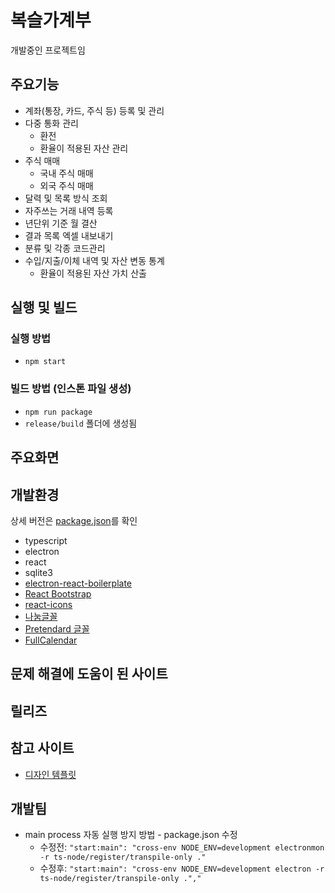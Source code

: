 # 복슬가계부
개발중인 프로젝트임

## 주요기능
- 계좌(통장, 카드, 주식 등) 등록 및 관리
- 다중 통화 관리
  - 환전
  - 환율이 적용된 자산 관리
- 주식 매매
  - 국내 주식 매매
  - 외국 주식 매매
- 달력 및 목록 방식 조회
- 자주쓰는 거래 내역 등록
- 년단위 기준 월 결산
- 결과 목록 엑셀 내보내기
- 분류 및 각종 코드관리
- 수입/지출/이체 내역 및 자산 변동 통계
  - 환율이 적용된 자산 가치 산출

## 실행 및 빌드

### 실행 방법
- `npm start`

### 빌드 방법 (인스톤 파일 생성)
- `npm run package`
- `release/build` 폴더에 생성됨

## 주요화면

## 개발환경
상세 버전은 [package.json](package.json)를 확인
- typescript
- electron
- react
- sqlite3
- [electron-react-boilerplate](https://github.com/electron-react-boilerplate/electron-react-boilerplate)
- [React Bootstrap](https://react-bootstrap.netlify.app)
- [react-icons](https://react-icons.github.io/react-icons)
- [나눔글꼴](https://hangeul.naver.com/font/nanum)
- [Pretendard 글꼴](https://github.com/orioncactus/pretendard) 
- [FullCalendar](https://fullcalendar.io/)

## 문제 해결에 도움이 된 사이트

## 릴리즈

## 참고 사이트
- [디자인 템플릿](https://themewagon.com/themes/corona-free-responsive-bootstrap-4-admin-dashboard-template/)


## 개발팀
- main process 자동 실행 방지 방법 - package.json 수정
  - 수정전: `"start:main": "cross-env NODE_ENV=development electronmon -r ts-node/register/transpile-only ."`
  - 수정후: `"start:main": "cross-env NODE_ENV=development electron -r ts-node/register/transpile-only .","`
